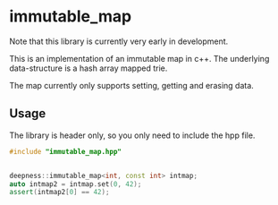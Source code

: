 # immutable_map

Note that this library is currently very early in development.

This is an implementation of an immutable map in c++.
The underlying data-structure is a hash array mapped trie.

The map currently only supports setting, getting and erasing data.

## Usage

The library is header only, so you only need to include the hpp file.

```c++
#include "immutable_map.hpp"


deepness::immutable_map<int, const int> intmap;
auto intmap2 = intmap.set(0, 42);
assert(intmap2[0] == 42);
```

